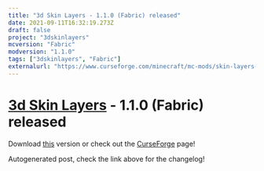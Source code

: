 ```yaml
---
title: "3d Skin Layers - 1.1.0 (Fabric) released"
date: 2021-09-11T16:32:19.273Z
draft: false
project: "3dskinlayers"
mcversion: "Fabric"
modversion: "1.1.0"
tags: ["3dskinlayers", "Fabric"]
externalurl: "https://www.curseforge.com/minecraft/mc-mods/skin-layers-3d/files/3456569"
---
```

# [3d Skin Layers](/project/3dskinlayers) - 1.1.0 (Fabric) released
Download [this](https://www.curseforge.com/minecraft/mc-mods/skin-layers-3d/files/3456569) version or check out the [CurseForge](https://www.curseforge.com/minecraft/mc-mods/skin-layers-3d) page!

Autogenerated post, check the link above for the changelog!
